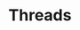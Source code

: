 ---
title: Threads
excerpt: ''
deprecated: false
hidden: false
metadata:
  title: ''
  description: ''
  robots: index
next:
  description: ''
---